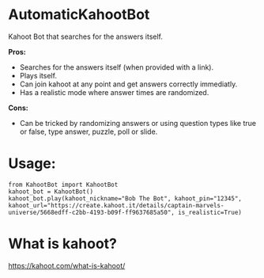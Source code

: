 # AutomaticKahootBot
Kahoot Bot that searches for the answers itself.

**Pros:**
 - Searches for the answers itself (when provided with a link).
 - Plays itself.
 - Can join kahoot at any point and get answers correctly immediatly.
 - Has a realistic mode where answer times are randomized.
 
**Cons:**
 - Can be tricked by randomizing answers or using question types like true or false, type answer, puzzle, poll or slide.


# Usage:
```
from KahootBot import KahootBot
kahoot_bot = KahootBot()
kahoot_bot.play(kahoot_nickname="Bob The Bot", kahoot_pin="12345", kahoot_url="https://create.kahoot.it/details/captain-marvels-universe/5668edff-c2bb-4193-b09f-ff9637685a50", is_realistic=True)
```


# What is kahoot?
https://kahoot.com/what-is-kahoot/
